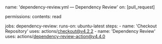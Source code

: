 name: 'dependency-review.yml — Dependency Review'
on: [pull_request]

permissions:
  contents: read

jobs:
  dependency-review:
    runs-on: ubuntu-latest
    steps:
      - name: 'Checkout Repository'
        uses: actions/checkout@v4.2.2
      - name: 'Dependency Review'
        uses: actions/dependency-review-action@v4.4.0
